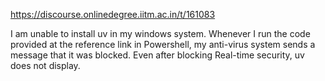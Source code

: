 https://discourse.onlinedegree.iitm.ac.in/t/161083

I am unable to install uv in my windows system. Whenever I run the code provided at the reference link in Powershell, my anti-virus system sends a message that it was blocked. Even after blocking Real-time security, uv does not display.